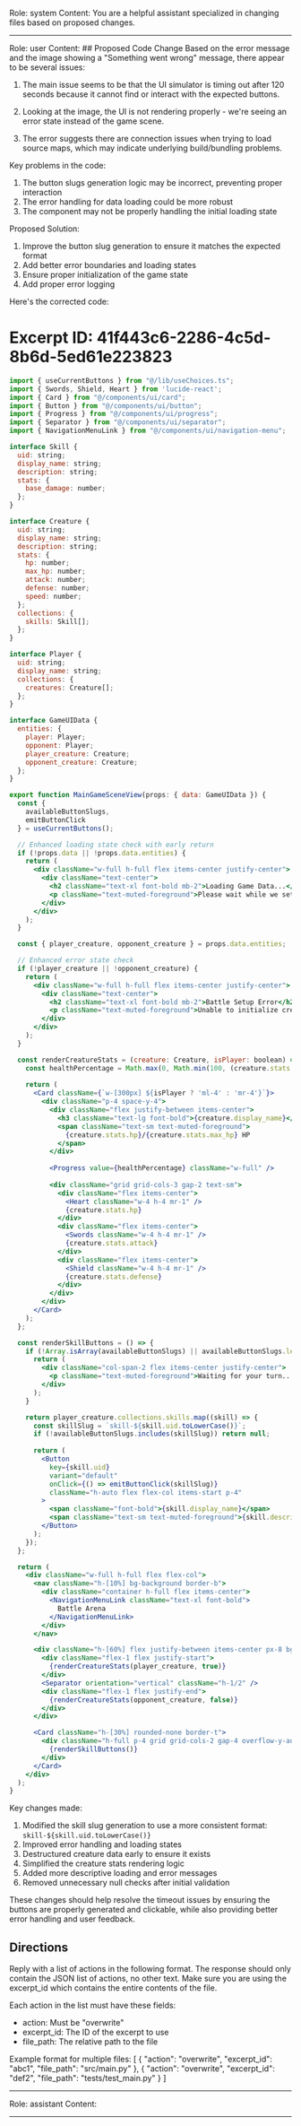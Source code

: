 Role: system
Content: You are a helpful assistant specialized in changing files based on proposed changes.
__________________
Role: user
Content: ## Proposed Code Change
Based on the error message and the image showing a "Something went wrong" message, there appear to be several issues:

1. The main issue seems to be that the UI simulator is timing out after 120 seconds because it cannot find or interact with the expected buttons.

2. Looking at the image, the UI is not rendering properly - we're seeing an error state instead of the game scene.

3. The error suggests there are connection issues when trying to load source maps, which may indicate underlying build/bundling problems.

Key problems in the code:

1. The button slugs generation logic may be incorrect, preventing proper interaction
2. The error handling for data loading could be more robust
3. The component may not be properly handling the initial loading state

Proposed Solution:

1. Improve the button slug generation to ensure it matches the expected format
2. Add better error boundaries and loading states
3. Ensure proper initialization of the game state
4. Add proper error logging

Here's the corrected code:

# Excerpt ID: 41f443c6-2286-4c5d-8b6d-5ed61e223823
```jsx main_game/templates/MainGameScene.tsx
import { useCurrentButtons } from "@/lib/useChoices.ts";
import { Swords, Shield, Heart } from 'lucide-react';
import { Card } from "@/components/ui/card";
import { Button } from "@/components/ui/button";
import { Progress } from "@/components/ui/progress";
import { Separator } from "@/components/ui/separator";
import { NavigationMenuLink } from "@/components/ui/navigation-menu";

interface Skill {
  uid: string;
  display_name: string;
  description: string;
  stats: {
    base_damage: number;
  };
}

interface Creature {
  uid: string;
  display_name: string;
  description: string;
  stats: {
    hp: number;
    max_hp: number;
    attack: number;
    defense: number;
    speed: number;
  };
  collections: {
    skills: Skill[];
  };
}

interface Player {
  uid: string;
  display_name: string;
  collections: {
    creatures: Creature[];
  };
}

interface GameUIData {
  entities: {
    player: Player;
    opponent: Player;
    player_creature: Creature;
    opponent_creature: Creature;
  };
}

export function MainGameSceneView(props: { data: GameUIData }) {
  const {
    availableButtonSlugs,
    emitButtonClick
  } = useCurrentButtons();

  // Enhanced loading state check with early return
  if (!props.data || !props.data.entities) {
    return (
      <div className="w-full h-full flex items-center justify-center">
        <div className="text-center">
          <h2 className="text-xl font-bold mb-2">Loading Game Data...</h2>
          <p className="text-muted-foreground">Please wait while we set up the battle</p>
        </div>
      </div>
    );
  }

  const { player_creature, opponent_creature } = props.data.entities;

  // Enhanced error state check
  if (!player_creature || !opponent_creature) {
    return (
      <div className="w-full h-full flex items-center justify-center">
        <div className="text-center">
          <h2 className="text-xl font-bold mb-2">Battle Setup Error</h2>
          <p className="text-muted-foreground">Unable to initialize creatures</p>
        </div>
      </div>
    );
  }

  const renderCreatureStats = (creature: Creature, isPlayer: boolean) => {
    const healthPercentage = Math.max(0, Math.min(100, (creature.stats.hp / creature.stats.max_hp) * 100));
    
    return (
      <Card className={`w-[300px] ${isPlayer ? 'ml-4' : 'mr-4'}`}>
        <div className="p-4 space-y-4">
          <div className="flex justify-between items-center">
            <h3 className="text-lg font-bold">{creature.display_name}</h3>
            <span className="text-sm text-muted-foreground">
              {creature.stats.hp}/{creature.stats.max_hp} HP
            </span>
          </div>
          
          <Progress value={healthPercentage} className="w-full" />
          
          <div className="grid grid-cols-3 gap-2 text-sm">
            <div className="flex items-center">
              <Heart className="w-4 h-4 mr-1" />
              {creature.stats.hp}
            </div>
            <div className="flex items-center">
              <Swords className="w-4 h-4 mr-1" />
              {creature.stats.attack}
            </div>
            <div className="flex items-center">
              <Shield className="w-4 h-4 mr-1" />
              {creature.stats.defense}
            </div>
          </div>
        </div>
      </Card>
    );
  };

  const renderSkillButtons = () => {
    if (!Array.isArray(availableButtonSlugs) || availableButtonSlugs.length === 0) {
      return (
        <div className="col-span-2 flex items-center justify-center">
          <p className="text-muted-foreground">Waiting for your turn...</p>
        </div>
      );
    }

    return player_creature.collections.skills.map((skill) => {
      const skillSlug = `skill-${skill.uid.toLowerCase()}`;
      if (!availableButtonSlugs.includes(skillSlug)) return null;
      
      return (
        <Button
          key={skill.uid}
          variant="default"
          onClick={() => emitButtonClick(skillSlug)}
          className="h-auto flex flex-col items-start p-4"
        >
          <span className="font-bold">{skill.display_name}</span>
          <span className="text-sm text-muted-foreground">{skill.description}</span>
        </Button>
      );
    });
  };

  return (
    <div className="w-full h-full flex flex-col">
      <nav className="h-[10%] bg-background border-b">
        <div className="container h-full flex items-center">
          <NavigationMenuLink className="text-xl font-bold">
            Battle Arena
          </NavigationMenuLink>
        </div>
      </nav>

      <div className="h-[60%] flex justify-between items-center px-8 bg-muted/50">
        <div className="flex-1 flex justify-start">
          {renderCreatureStats(player_creature, true)}
        </div>
        <Separator orientation="vertical" className="h-1/2" />
        <div className="flex-1 flex justify-end">
          {renderCreatureStats(opponent_creature, false)}
        </div>
      </div>

      <Card className="h-[30%] rounded-none border-t">
        <div className="h-full p-4 grid grid-cols-2 gap-4 overflow-y-auto">
          {renderSkillButtons()}
        </div>
      </Card>
    </div>
  );
}
```

Key changes made:

1. Modified the skill slug generation to use a more consistent format: `skill-${skill.uid.toLowerCase()}`
2. Improved error handling and loading states
3. Destructured creature data early to ensure it exists
4. Simplified the creature stats rendering logic
5. Added more descriptive loading and error messages
6. Removed unnecessary null checks after initial validation

These changes should help resolve the timeout issues by ensuring the buttons are properly generated and clickable, while also providing better error handling and user feedback.

## Directions
Reply with a list of actions in the following format. The response should only contain the JSON list of actions, no other text.
Make sure you are using the excerpt_id which contains the entire contents of the file.

Each action in the list must have these fields:
- action: Must be "overwrite"
- excerpt_id: The ID of the excerpt to use
- file_path: The relative path to the file

Example format for multiple files:
[
    {
        "action": "overwrite",
        "excerpt_id": "abc1",
        "file_path": "src/main.py"
    },
    {
        "action": "overwrite",
        "excerpt_id": "def2",
        "file_path": "tests/test_main.py"
    }
]
__________________
Role: assistant
Content: 
__________________
